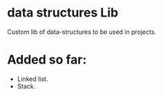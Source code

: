 # data structures Lib
 Custom lib of data-structures to be used in projects.

# Added so far:
* Linked list.
* Stack.
